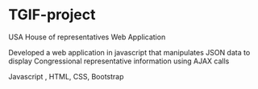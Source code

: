 # TGIF-project

USA House of representatives Web Application

Developed a web application in javascript that manipulates JSON data to display Congressional representative information using AJAX calls


Javascript , HTML, CSS, Bootstrap
